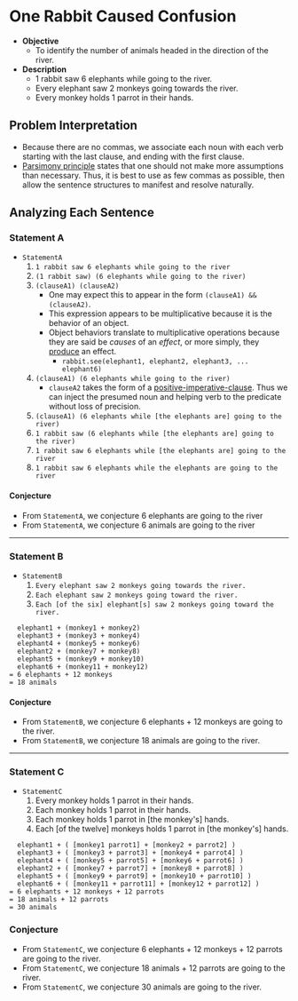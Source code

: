 # One Rabbit Caused Confusion
* **Objective**
	* To identify the number of animals headed in the direction of the river.
* **Description**
	* 1 rabbit saw 6 elephants while going to the river.
	* Every elephant saw 2 monkeys going towards the river.
	* Every monkey holds 1 parrot in their hands.

## Problem Interpretation
* Because there are no commas, we associate each noun with each verb starting with the last clause, and ending with the first clause.
* [Parsimony principle](https://en.wikipedia.org/wiki/Occam%27s_razor) states that one should not make more assumptions than necessary. Thus, it is best to use as few commas as possible, then allow the sentence structures to manifest and resolve naturally.


## Analyzing Each Sentence 

### Statement A
* `StatementA`
	1. `1 rabbit saw 6 elephants while going to the river`
	2. `(1 rabbit saw) (6 elephants while going to the river)` 
	3. `(clauseA1) (clauseA2)`
		* One may expect this to appear in the form `(clauseA1) && (clauseA2)`.
		* This expression appears to be multiplicative because it is the behavior of an object.
		* Object behaviors translate to multiplicative operations because they are said be _causes_ of an _effect_, or more simply, they [produce](https://simple.wikipedia.org/wiki/Product_(mathematics)) an effect.
			* `rabbit.see(elephant1, elephant2, elephant3, ... elephant6)`
	4. `(clauseA1) (6 elephants while going to the river)`
		* `clauseA2` takes the form of a [positive-imperative-clause](https://completeenglishgrammar.com/imperative-clauses-positive-and-negative/). Thus we can inject the presumed noun and helping verb to the predicate without loss of precision.
	5. `(clauseA1) (6 elephants while [the elephants are] going to the river)`
	6. `1 rabbit saw (6 elephants while [the elephants are] going to the river)`
	6. `1 rabbit saw 6 elephants while [the elephants are] going to the river`
	7. `1 rabbit saw 6 elephants while the elephants are going to the river`

#### Conjecture
* From `StatementA`, we conjecture 6 elephants are going to the river
* From `StatementA`, we conjecture 6 animals are going to the river


<hr>

### Statement B
* `StatementB`
	1. `Every elephant saw 2 monkeys going towards the river.`
	2. `Each elephant saw 2 monkeys going toward the river.`
	3. `Each [of the six] elephant[s] saw 2 monkeys going toward the river.`

```
  elephant1 + (monkey1 + monkey2)
  elephant3 + (monkey3 + monkey4)
  elephant4 + (monkey5 + monkey6)
  elephant2 + (monkey7 + monkey8)
  elephant5 + (monkey9 + monkey10)
  elephant6 + (monkey11 + monkey12)
= 6 elephants + 12 monkeys
= 18 animals
```

#### Conjecture
* From `StatementB`, we conjecture 6 elephants + 12 monkeys are going to the river.
* From `StatementB`, we conjecture 18 animals are going to the river.



<hr>

### Statement C
* `StatementC`
	1. Every monkey holds 1 parrot in their hands.
	2. Each monkey holds 1 parrot in their hands.
	3. Each monkey holds 1 parrot in [the monkey's] hands.   
	4. Each [of the twelve] monkeys holds 1 parrot in [the monkey's] hands.
	
```
  elephant1 + ( [monkey1 parrot1] + [monkey2 + parrot2] )
  elephant3 + ( [monkey3 + parrot3] + [monkey4 + parrot4] )
  elephant4 + ( [monkey5 + parrot5] + [monkey6 + parrot6] )
  elephant2 + ( [monkey7 + parrot7] + [monkey8 + parrot8] )
  elephant5 + ( [monkey9 + parrot9] + [monkey10 + parrot10] )
  elephant6 + ( [monkey11 + parrot11] + [monkey12 + parrot12] )
= 6 elephants + 12 monkeys + 12 parrots
= 18 animals + 12 parrots
= 30 animals
```

### Conjecture
* From `StatementC`, we conjecture 6 elephants + 12 monkeys + 12 parrots are going to the river.
* From `StatementC`, we conjecture 18 animals + 12 parrots are going to the river.
* From `StatementC`, we conjecture 30 animals are going to the river.